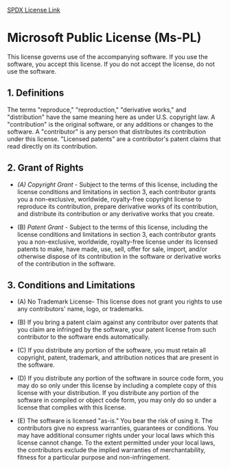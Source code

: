 [SPDX License Link](https://spdx.org/licenses/MS-PL.html)

# Microsoft Public License (Ms-PL)

This license governs use of the accompanying software. If you use the software, you accept this license. If you do not accept the license, do not use the software.

## 1. Definitions

The terms "reproduce," "reproduction," "derivative works," and "distribution" have the same meaning here as under U.S. copyright law.  A "contribution" is the original software, or any additions or changes to the software.  A "contributor" is any person that distributes its contribution under this license.  "Licensed patents" are a contributor's patent claims that read directly on its contribution.

## 2. Grant of Rights

  * *(A)* _Copyright Grant_ - Subject to the terms of this license, including the license conditions and limitations in section 3, each contributor grants you a non-exclusive, worldwide, royalty-free copyright license to reproduce its contribution, prepare derivative works of its contribution, and distribute its contribution or any derivative works that you create.

  * (B) _Patent Grant_ - Subject to the terms of this license, including the license conditions and limitations in section 3, each contributor grants you a non-exclusive, worldwide, royalty-free license under its licensed patents to make, have made, use, sell, offer for sale, import, and/or otherwise dispose of its contribution in the software or derivative works of the contribution in the software.

## 3. Conditions and Limitations

  * (A) No Trademark License- This license does not grant you rights to use any contributors' name, logo, or trademarks.

  * (B) If you bring a patent claim against any contributor over patents that you claim are infringed by the software, your patent license from such contributor to the software ends automatically.

  * (C) If you distribute any portion of the software, you must retain all copyright, patent, trademark, and attribution notices that are present in the software.

  * (D) If you distribute any portion of the software in source code form, you may do so only under this license by including a complete copy of this license with your distribution. If you distribute any portion of the software in compiled or object code form, you may only do so under a license that complies with this license.

  * (E) The software is licensed "as-is." You bear the risk of using it. The contributors give no express warranties, guarantees or conditions. You may have additional consumer rights under your local laws which this license cannot change. To the extent permitted under your local laws, the contributors exclude the implied warranties of merchantability, fitness for a particular purpose and non-infringement.
